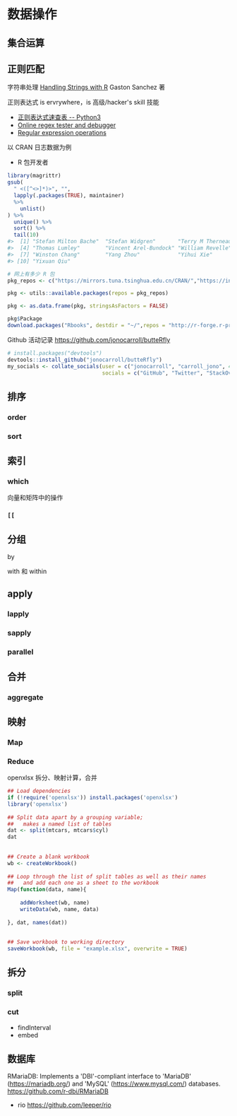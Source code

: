 
# 数据操作

## 集合运算


## 正则匹配

字符串处理 [Handling Strings with R](http://www.gastonsanchez.com/r4strings/) Gaston Sanchez 著

正则表达式 is ervrywhere，is 高级/hacker's skill 技能

- [正则表达式速查表 -- Python3](https://www.dataquest.io/blog/large_files/python-regular-expressions-cheat-sheet.pdf)
- [Online regex tester and debugger](https://regex101.com/)
- [Regular expression operations](https://docs.python.org/3/library/re.html)

以 CRAN 日志数据为例

- R 包开发者


```r
library(magrittr)
gsub(
  " <([^<>]*)>", "",
  lapply(.packages(TRUE), maintainer)
  %>%
    unlist()
) %>% 
  unique() %>% 
  sort() %>% 
  tail(10)
#>  [1] "Stefan Milton Bache"  "Stefan Widgren"       "Terry M Therneau"    
#>  [4] "Thomas Lumley"        "Vincent Arel-Bundock" "William Revelle"     
#>  [7] "Winston Chang"        "Yang Zhou"            "Yihui Xie"           
#> [10] "Yixuan Qiu"
```

```r
# 网上有多少 R 包
pkg_repos <- c("https://mirrors.tuna.tsinghua.edu.cn/CRAN/","https://inla.r-inla-download.org/R/stable","http://r-forge.r-project.org/")

pkg <- utils::available.packages(repos = pkg_repos)

pkg <- as.data.frame(pkg, stringsAsFactors = FALSE)

pkg$Package
download.packages("Rbooks", destdir = "~/",repos = "http://r-forge.r-project.org/")
```


Github 活动记录 <https://github.com/jonocarroll/butteRfly>

```r
# install.packages("devtools")
devtools::install_github("jonocarroll/butteRfly")
my_socials <- collate_socials(user = c("jonocarroll", "carroll_jono", 4168169), 
                              socials = c("GitHub", "Twitter", "StackOverflow"))
```

## 排序

### order 

### sort


## 索引

### which

向量和矩阵中的操作

### `[[`

## 分组

by


with 和 within


## apply 

### lapply

### sapply
 
### parallel


 
## 合并 

### aggregate

## 映射 

### Map  

### Reduce

openxlsx 
拆分、映射计算，合并

```r
## Load dependencies
if (!require('openxlsx')) install.packages('openxlsx')
library('openxlsx')
 
## Split data apart by a grouping variable;
##   makes a named list of tables
dat <- split(mtcars, mtcars$cyl)
dat
 
 
## Create a blank workbook
wb <- createWorkbook()
 
## Loop through the list of split tables as well as their names
##   and add each one as a sheet to the workbook
Map(function(data, name){
 
    addWorksheet(wb, name)
    writeData(wb, name, data)
 
}, dat, names(dat))
 
 
## Save workbook to working directory
saveWorkbook(wb, file = "example.xlsx", overwrite = TRUE)
```


## 拆分

### split 

### cut

- findInterval
- embed

## 数据库

RMariaDB: Implements a 'DBI'-compliant interface to 'MariaDB' (<https://mariadb.org/>) and 'MySQL' (<https://www.mysql.com/>) databases. <https://github.com/r-dbi/RMariaDB>

- rio <https://github.com/leeper/rio>


